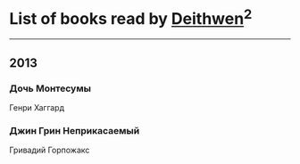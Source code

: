 # List of books read by [Deithwen](http://vk.com/id371574201)<sup>2</sup>
---

## 2013

### Дочь Монтесумы
Генри Хаггард


### Джин Грин Неприкасаемый
Гривадий Горпожакс



